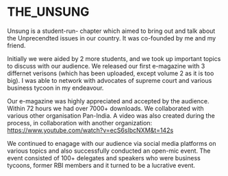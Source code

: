 # THE_UNSUNG


Unsung is a student-run- chapter which aimed to bring out and talk about the Unprecendted issues in our country. It was co-founded by me and my friend.

Initially we were aided by 2 more students, and we took up important topics to discuss with our audience.
We released our first e-magazine with 3 differnet verisons (which has been uploaded, except volume 2 as it is too big).
I was able to network with advocates of supreme court and various business tycoon in my endeavour.

Our e-magazine was highly appreciated and accepted by the audience. Within 72 hours we had over 7000+ downloads. We collaborated with various other organisation Pan-India.
A video was also created during the process, in collaboration with another organization: https://www.youtube.com/watch?v=ecS6sIbcNXM&t=142s

We continued to enagage with our audience via social media platforms on various topics and also successfully conducted an open-mic event.
The event consisted of 100+ delegates and speakers who were business tycoons, former RBI members and it turned to be a lucrative event. 

 
